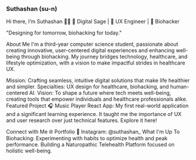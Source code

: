 ### Suthashan (su-n)

<!--
**suthashan-001/suthashan-001** is a ✨ _special_ ✨ repository because its `README.md` (this file) appears on your GitHub profile.
--> 

Hi there, I’m Suthashan 👋🏽
🌱 Digital Sage | 🚀 UX Engineer | 🧠 Biohacker

"Designing for tomorrow, biohacking for today."

About Me
I'm a third-year computer science student, passionate about creating innovative, user-centered digital experiences and enhancing well-being through biohacking. My journey bridges technology, healthcare, and lifestyle optimization, with a vision to make impactful strides in healthcare UX.

Mission: Crafting seamless, intuitive digital solutions that make life healthier and simpler.
Specialties: UX design for healthcare, biohacking, and human-centered AI.
Vision: To shape a future where tech meets well-being, creating tools that empower individuals and healthcare professionals alike.
Featured Project
🎧 Music Player React App: My first real-world application and a significant learning experience. It taught me the importance of UX and user research over just technical features. Explore it here!

Connect with Me
🌐 Portfolio
📸 Instagram: @suthashan_
What I'm Up To
Biohacking: Experimenting with habits to optimize health and peak performance.
Building a Naturopathic Telehealth Platform focused on holistic well-being.
